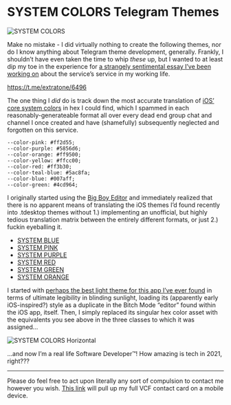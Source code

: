 # SYSTEM COLORS Telegram Themes

![SYSTEM COLORS](https://i.snap.as/W0JHUEKM.png)

Make no mistake - I did virtually nothing to create the following themes, nor do I know anything about Telegram theme development, generally. Frankly, I shouldn’t have even taken the time to whip *these* up, but I wanted to at least dip my toe in the experience for [a strangely sentimental essay I’ve been working on](https://github.com/extratone/bilge/issues/228) about the service’s service in my working life.

https://t.me/extratone/6496

The one thing I *did* do is track down the most accurate translation of [iOS’ core system colors](https://developer.apple.com/design/human-interface-guidelines/ios/visual-design/color/) in hex I could find, which I spammed in each reasonably-generateable format all over every dead end group chat and channel I once created and have (shamefully) subsequently neglected and forgotten on this service.

```
--color-pink: #ff2d55;
--color-purple: #5856d6;
--color-orange: #ff9500;
--color-yellow: #ffcc00;
--color-red: #ff3b30;
--color-teal-blue: #5ac8fa;
--color-blue: #007aff;
--color-green: #4cd964;
```

I originally started using the [Big Boy Editor](https://themes.contest.com) and immediately realized that there is no apparent means of translating the iOS themes I’d found recently into .tdesktop themes without 1.) implementing an unofficial, but highly tedious translation matrix between the entirely different formats, or just 2.) fuckin eyeballing it. 

* [SYSTEM BLUE](https://t.me/addtheme/systemblue)
* [SYSTEM PINK](https://t.me/addtheme/systempink)
* [SYSTEM PURPLE](https://t.me/addtheme/systempurple)
* [SYSTEM RED](https://t.me/addtheme/systemred)
* [SYSTEM GREEN](https://t.me/addtheme/systemgreen)
* [SYSTEM ORANGE](https://t.me/addtheme/systemorange)

I started with [perhaps the best light theme for this app I’ve ever found](https://t.me/addtheme/tgbetacore) in terms of ultimate legibility in blinding sunlight, loading its (apparently early iOS-inspired?) style as a duplicate in the Bitch Mode “editor” found within the iOS app, itself. Then, I simply replaced its singular hex color asset with the equivalents you see above in the three classes to which it was assigned…

![SYSTEM COLORS Horizontal](https://i.snap.as/Y3fNeQP6.png)

…and now I’m a real life Software Developer™! How amazing is tech in 2021, right???

***

Please do feel free to act upon literally any sort of compulsion to contact me however you wish. [This link](https://bit.ly/whoisdavidblue) will pull up my full VCF contact card on a mobile device.